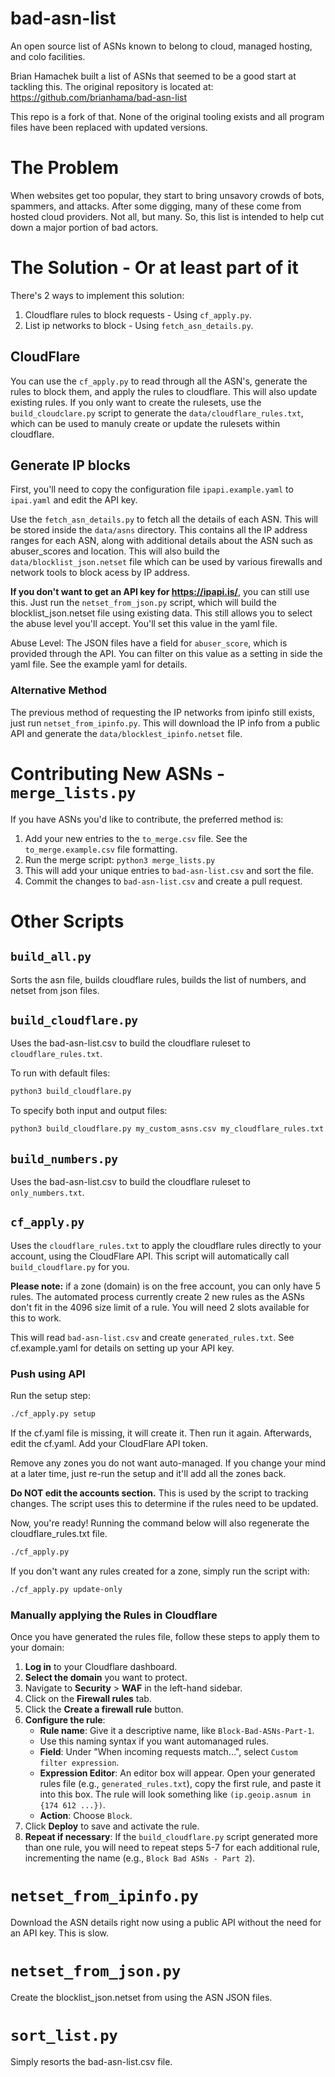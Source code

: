 # bad-asn-list
An open source list of ASNs known to belong to cloud, managed hosting, and colo facilities.

Brian Hamachek built a list of ASNs that seemed to be a good start at tackling this. The original repository
is located at: https://github.com/brianhama/bad-asn-list

This repo is a fork of that. None of the original tooling exists and all program files have been replaced
with updated versions.

# The Problem

When websites get too popular, they start to bring unsavory crowds of bots, spammers, and attacks. After
some digging, many of these come from hosted cloud providers. Not all, but many. So, this list is intended
to help cut down a major portion of bad actors.

# The Solution - Or at least part of it

There's 2 ways to implement this solution:

1) Cloudflare rules to block requests - Using `cf_apply.py`.
2) List ip networks to block - Using `fetch_asn_details.py`.

## CloudFlare
You can use the `cf_apply.py` to read through all the ASN's, generate the rules to block them, and apply the
rules to cloudflare. This will also update existing rules. If you only want to create the rulesets, use the
`build_cloudclare.py` script to generate the `data/cloudflare_rules.txt`, which can be used to manuly create
or update the rulesets within cloudflare.

## Generate IP blocks
First, you'll need to copy the configuration file `ipapi.example.yaml` to `ipai.yaml` and edit the
API key.

Use the `fetch_asn_details.py` to fetch all the details of each ASN. This will be stored inside the
`data/asns` directory. This contains all the IP address ranges for each ASN, along with additional details
about the ASN such as abuser_scores and location.  This will also build the `data/blocklist_json.netset`
file which can be used by various firewalls and network tools to block acess by IP address.

**If you don't want to get an API key for https://ipapi.is/**, you can still use this. Just run the
`netset_from_json.py` script, which will build the blocklist_json.netset file using existing data. This
still allows you to select the abuse level you'll accept. You'll set this value in the yaml file.

Abuse Level: The JSON files have a field for `abuser_score`, which is provided through the API. You
can filter on this value as a setting in side the yaml file. See the example yaml for details.

### Alternative Method
The previous method of requesting the IP networks from ipinfo still exists, just run `netset_from_ipinfo.py`. This
will download the IP info from a public API and generate the `data/blocklest_ipinfo.netset` file.

# Contributing New ASNs - `merge_lists.py`

If you have ASNs you'd like to contribute, the preferred method is:
1.  Add your new entries to the `to_merge.csv` file. See the `to_merge.example.csv` file formatting.
2.  Run the merge script: `python3 merge_lists.py`
3.  This will add your unique entries to `bad-asn-list.csv` and sort the file.
4.  Commit the changes to `bad-asn-list.csv` and create a pull request.


# Other Scripts

## `build_all.py`
Sorts the asn file, builds cloudflare rules, builds the list of numbers, and netset from json files.

## `build_cloudflare.py`
Uses the bad-asn-list.csv to build the cloudflare ruleset to `cloudflare_rules.txt`.

To run with default files:
```bash
python3 build_cloudflare.py
```

To specify both input and output files:
```bash
python3 build_cloudflare.py my_custom_asns.csv my_cloudflare_rules.txt
```

## `build_numbers.py`
Uses the bad-asn-list.csv to build the cloudflare ruleset to `only_numbers.txt`.

## `cf_apply.py`
Uses the `cloudflare_rules.txt` to apply the cloudflare rules directly to your account, using the
CloudFlare API. This script will automatically call `build_cloudflare.py` for you.

**Please note:** if a zone (domain) is on the free account, you can only have 5 rules. The
automated process currently create 2 new rules as the ASNs don't fit in the 4096 size limit of a rule. You
will need 2 slots available for this to work.

This will read `bad-asn-list.csv` and create `generated_rules.txt`. See cf.example.yaml for details on
setting up your API key.

### Push using API
Run the setup step:
```bash
./cf_apply.py setup
```

If the cf.yaml file is missing, it will create it. Then run it again. Afterwards, edit the cf.yaml. Add your
CloudFlare API token.

Remove any zones you do not want auto-managed. If you change your mind at a later time, just re-run the
setup and it'll add all the zones back.

**Do NOT edit the accounts section.** This is used by the script to tracking changes. The script uses this to
determine if the rules need to be updated.

Now, you're ready! Running the command below will also regenerate the cloudflare_rules.txt file. 
```bash
./cf_apply.py
```

If you don't want any rules created for a zone, simply run the script with:
```bash
./cf_apply.py update-only
```

### Manually applying the Rules in Cloudflare

Once you have generated the rules file, follow these steps to apply them to your domain:

1.  **Log in** to your Cloudflare dashboard.
2.  **Select the domain** you want to protect.
3.  Navigate to **Security** > **WAF** in the left-hand sidebar.
4.  Click on the **Firewall rules** tab.
5.  Click the **Create a firewall rule** button.
6.  **Configure the rule**:
    *   **Rule name**: Give it a descriptive name, like `Block-Bad-ASNs-Part-1`.
      * Use this naming syntax if you want automanaged rules.
    *   **Field**: Under "When incoming requests match...", select `Custom filter expression`.
    *   **Expression Editor**: An editor box will appear. Open your generated rules file (e.g., `generated_rules.txt`), copy the first rule, and paste it into this box. The rule will look something like `(ip.geoip.asnum in {174 612 ...})`.
    *   **Action**: Choose `Block`.
7.  Click **Deploy** to save and activate the rule.
8.  **Repeat if necessary**: If the `build_cloudflare.py` script generated more than one rule, you will need to repeat steps 5-7 for each additional rule, incrementing the name (e.g., `Block Bad ASNs - Part 2`).

# `netset_from_ipinfo.py`
Download the ASN details right now using a public API without the need for an API key. This is slow.

# `netset_from_json.py`
Create the blocklist_json.netset from using the ASN JSON files.

# `sort_list.py`
Simply resorts the bad-asn-list.csv file.
